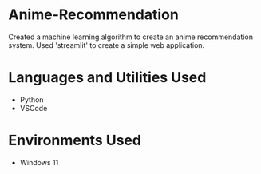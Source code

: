 # Anime-Recommendation
Created a machine learning algorithm to create an anime recommendation system.
Used 'streamlit' to create a simple web application.
# Languages and Utilities Used
- Python
- VSCode

# Environments Used
- Windows 11
